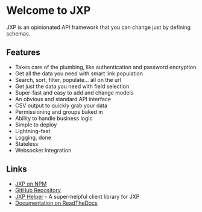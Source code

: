 # Welcome to JXP

JXP is an opinionated API framework that you can change just by defining schemas.

## Features

* Takes care of the plumbing, like authentication and password encryption
* Get all the data you need with smart link population
* Search, sort, filter, populate... all on the url
* Get just the data you need with field selection
* Super-fast and easy to add and change models
* An obvious and standard API interface
* CSV output to quickly grab your data
* Permissioning and groups baked in
* Ability to handle business logic
* Simple to deploy
* Lightning-fast
* Logging, done
* Stateless
* Websocket Integration

## Links

* [JXP on NPM](https://www.npmjs.com/package/jxp)
* [GitHub Repository](https://github.com/j-norwood-young/jexpress-2)
* [JXP Helper](https://www.npmjs.com/package/jxp-helper) - A super-helpful client library for JXP
* [Documentation on ReadTheDocs](https://jxp.readthedocs.io)
